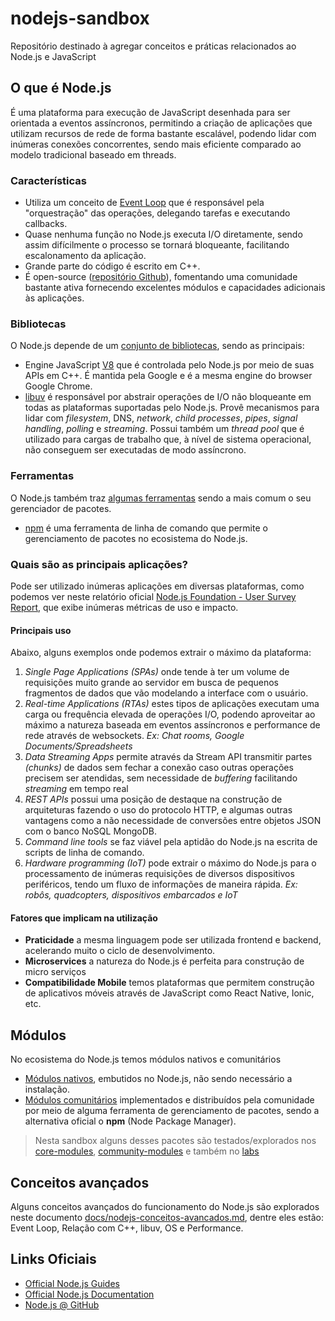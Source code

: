 # nodejs-sandbox

Repositório destinado à agregar conceitos e práticas relacionados ao Node.js e JavaScript

## O que é Node.js

É uma plataforma para execução de JavaScript desenhada para ser orientada a eventos assíncronos, permitindo a criação de aplicações que utilizam recursos de rede de forma bastante escalável, podendo lidar com inúmeras conexões concorrentes, sendo mais eficiente comparado ao modelo tradicional baseado em threads.

### Características

- Utiliza um conceito de [Event Loop](https://nodejs.org/en/docs/guides/event-loop-timers-and-nexttick/) que é responsável pela "orquestração" das operações, delegando tarefas e executando callbacks.
- Quase nenhuma função no Node.js executa I/O diretamente, sendo assim difícilmente o processo se tornará bloqueante, facilitando escalonamento da aplicação.
- Grande parte do código é escrito em C++.
- É open-source ([repositório Github](https://github.com/nodejs/node)), fomentando uma comunidade bastante ativa fornecendo excelentes módulos e capacidades adicionais às aplicações.

### Bibliotecas

O Node.js depende de um [conjunto de bibliotecas](https://nodejs.org/en/docs/meta/topics/dependencies/#libraries), sendo as principais:

- Engine JavaScript [V8](https://v8.dev/) que é controlada pelo Node.js por meio de suas APIs em C++. É mantida pela Google e é a mesma engine do browser Google Chrome.
- [libuv](http://docs.libuv.org/) é responsável por abstrair operações de I/O não bloqueante em todas as plataformas suportadas pelo Node.js. Provê mecanismos para lidar com _filesystem_, DNS, _network_, _child processes_, _pipes_, _signal handling_, _polling_ e _streaming_. Possui também um _thread pool_ que é utilizado para cargas de trabalho que, à nível de sistema operacional, não conseguem ser executadas de modo assíncrono.

### Ferramentas

O Node.js também traz [algumas ferramentas](https://nodejs.org/en/docs/meta/topics/dependencies/#tools) sendo a mais comum o seu gerenciador de pacotes.

- [npm](https://docs.npmjs.com/) é uma ferramenta de linha de comando que permite o gerenciamento de pacotes no ecosistema do Node.js.

### Quais são as principais aplicações?

Pode ser utilizado inúmeras aplicações em diversas plataformas, como podemos ver neste relatório oficial [Node.js Foundation - User Survey Report](https://nodejs.org/en/user-survey-report/), que exibe inúmeras métricas de uso e impacto.

#### Principais uso

Abaixo, alguns exemplos onde podemos extrair o máximo da plataforma:

1. _Single Page Applications (SPAs)_ onde tende à ter um volume de requisições muito grande ao servidor em busca de pequenos fragmentos de dados que vão modelando a interface com o usuário.
2. _Real-time Applications (RTAs)_ estes tipos de aplicações executam uma carga ou frequência elevada de operações I/O, podendo aproveitar ao máximo a natureza baseada em eventos assíncronos e performance de rede através de websockets. _Ex: Chat rooms, Google Documents/Spreadsheets_
3. _Data Streaming Apps_ permite através da Stream API transmitir partes _(chunks)_ de dados sem fechar a conexão caso outras operações precisem ser atendidas, sem necessidade de _buffering_ facilitando _streaming_ em tempo real
4. _REST APIs_ possui uma posição de destaque na construção de arquiteturas fazendo o uso do protocolo HTTP, e algumas outras vantagens como a não necessidade de conversões entre objetos JSON com o banco NoSQL MongoDB.
5. _Command line tools_ se faz viável pela aptidão do Node.js na escrita de scripts de linha de comando.
6. _Hardware programming (IoT)_ pode extrair o máximo do Node.js para o processamento de inúmeras requisições de diversos dispositivos periféricos, tendo um fluxo de informações de maneira rápida. _Ex: robôs, quadcopters, dispositivos embarcados e IoT_

#### Fatores que implicam na utilização

- **Praticidade** a mesma linguagem pode ser utilizada frontend e backend, acelerando muito o ciclo de desenvolvimento.
- **Microservices** a natureza do Node.js é perfeita para construção de micro serviços
- **Compatibilidade Mobile** temos plataformas que permitem construção de aplicativos móveis através de JavaScript como React Native, Ionic, etc.

## Módulos

No ecosistema do Node.js temos módulos nativos e comunitários

- [Módulos nativos](https://nodejs.org/api/), embutidos no Node.js, não sendo necessário a instalação.
- [Módulos comunitários](https://www.npmjs.com/) implementados e distribuídos pela comunidade por meio de alguma ferramenta de gerenciamento de pacotes, sendo a alternativa oficial o **npm** (Node Package Manager).

> Nesta sandbox alguns desses pacotes são testados/explorados nos [core-modules](./core-modules), [community-modules](./community-modules) e também no [labs](./labs)

## Conceitos avançados

Alguns conceitos avançados do funcionamento do Node.js são explorados neste documento [docs/nodejs-conceitos-avancados.md](./docs/nodejs-conceitos-avancados.md), dentre eles estão: Event Loop, Relação com C++, libuv, OS e Performance.

## Links Oficiais

- [Official Node.js Guides](https://nodejs.org/en/docs/guides/)
- [Official Node.js Documentation](https://nodejs.org/dist/latest/docs/api/)
- [Node.js @ GitHub](https://github.com/nodejs/node)
